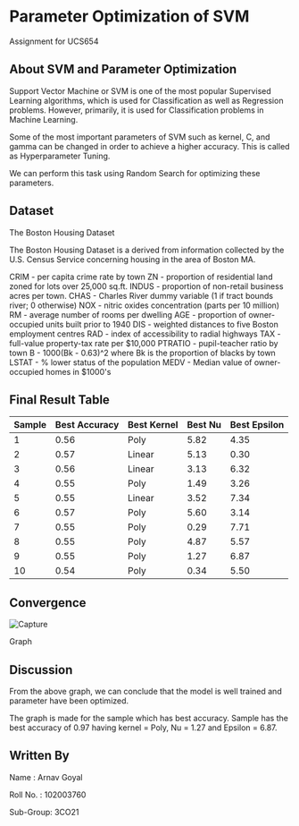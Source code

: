 # Parameter Optimization of SVM
Assignment for UCS654

## About SVM and Parameter Optimization

Support Vector Machine or SVM is one of the most popular Supervised Learning algorithms, which is used for Classification as well as Regression problems. However, primarily, it is used for Classification problems in Machine Learning.

Some of the most important parameters of SVM such as kernel, C, and gamma can be changed in order to achieve a higher accuracy. This is called as Hyperparameter Tuning. 

We can perform this task using Random Search for optimizing these parameters.


## Dataset

The Boston Housing Dataset

The Boston Housing Dataset is a derived from information collected by the U.S. Census Service concerning housing in the area of Boston MA.

CRIM - per capita crime rate by town
ZN - proportion of residential land zoned for lots over 25,000 sq.ft.
INDUS - proportion of non-retail business acres per town.
CHAS - Charles River dummy variable (1 if tract bounds river; 0 otherwise)
NOX - nitric oxides concentration (parts per 10 million)
RM - average number of rooms per dwelling
AGE - proportion of owner-occupied units built prior to 1940
DIS - weighted distances to five Boston employment centres
RAD - index of accessibility to radial highways
TAX - full-value property-tax rate per $10,000
PTRATIO - pupil-teacher ratio by town
B - 1000(Bk - 0.63)^2 where Bk is the proportion of blacks by town
LSTAT - % lower status of the population
MEDV - Median value of owner-occupied homes in $1000's

## Final Result Table

| Sample  | Best Accuracy | Best Kernel | Best Nu | Best Epsilon |
| -----   | ------------- | ----------- | ------- | ------------ |
| 1 | 0.56 | Poly | 5.82 | 4.35 |
| 2 | 0.57 | Linear | 5.13 | 0.30 |
| 3 | 0.56 | Linear | 3.13 | 6.32 |
| 4 | 0.55 | Poly | 1.49 | 3.26 |
| 5 | 0.55 | Linear | 3.52 | 7.34 |
| 6 | 0.57 | Poly | 5.60 | 3.14 |
| 7 | 0.55 | Poly | 0.29 | 7.71 |
| 8 | 0.55 | Poly | 4.87 | 5.57 |
| 9 | 0.55 | Poly | 1.27 | 6.87 |
| 10 | 0.54 | Poly | 0.34 | 5.50 |

## Convergence
![Capture](https://user-images.githubusercontent.com/72068525/233195004-435d05b2-1052-4f6f-8a17-8980db1e074b.JPG)

 Graph

## Discussion
From the above graph, we can conclude that the model is well trained and parameter have been optimized.

The graph is made for the sample which has best accuracy. Sample has the best accuracy of 0.97 having kernel = Poly, Nu = 1.27 and Epsilon = 6.87.

## Written By
Name : Arnav Goyal
  
Roll No. : 102003760

Sub-Group: 3CO21
